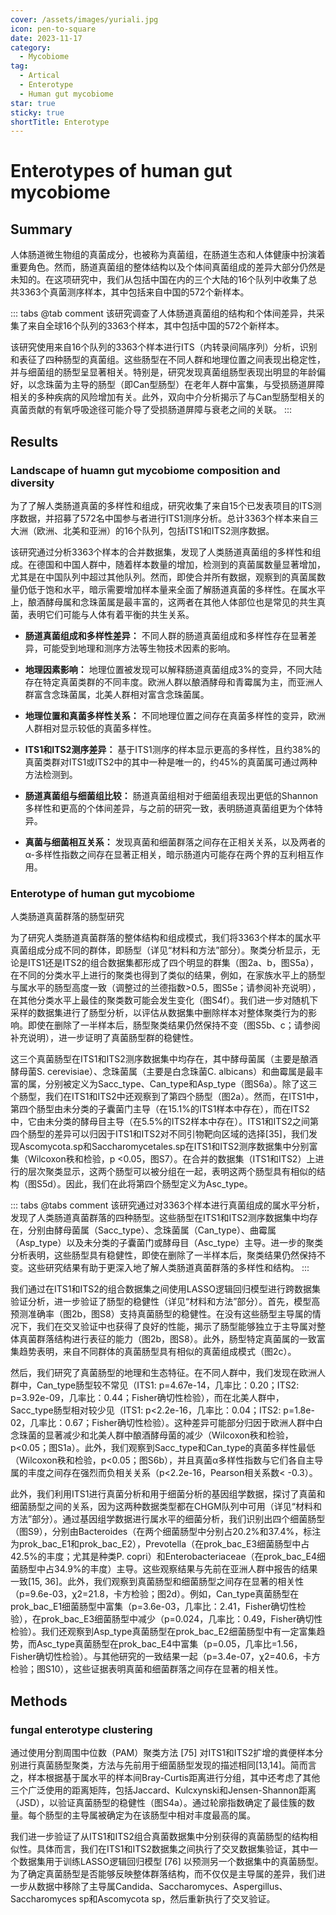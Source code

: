 ```yaml
---
cover: /assets/images/yuriali.jpg
icon: pen-to-square
date: 2023-11-17
category:
  - Mycobiome
tag:
  - Artical
  - Enterotype
  - Human gut mycobiome
star: true
sticky: true
shortTitle: Enterotype
---
```

# Enterotypes of human gut mycobiome

## Summary
人体肠道微生物组的真菌成分，也被称为真菌组，在肠道生态和人体健康中扮演着重要角色。然而，肠道真菌组的整体结构以及个体间真菌组成的差异大部分仍然是未知的。在这项研究中，我们从包括中国在内的三个大陆的16个队列中收集了总共3363个真菌测序样本，其中包括来自中国的572个新样本。

::: tabs
@tab comment
该研究调查了人体肠道真菌组的结构和个体间差异，共采集了来自全球16个队列的3363个样本，其中包括中国的572个新样本。

该研究使用来自16个队列的3363个样本进行ITS（内转录间隔序列）分析，识别和表征了四种肠型的真菌组。这些肠型在不同人群和地理位置之间表现出稳定性，并与细菌组的肠型呈显著相关。特别是，研究发现真菌组肠型表现出明显的年龄偏好，以念珠菌为主导的肠型（即Can型肠型）在老年人群中富集，与受损肠道屏障相关的多种疾病的风险增加有关。此外，双向中介分析揭示了与Can型肠型相关的真菌贡献的有氧呼吸途径可能介导了受损肠道屏障与衰老之间的关联。
:::

## Results
### Landscape of huamn gut mycobiome composition and diversity
为了了解人类肠道真菌的多样性和组成，研究收集了来自15个已发表项目的ITS测序数据，并招募了572名中国参与者进行ITS1测序分析。总计3363个样本来自三大洲（欧洲、北美和亚洲）的16个队列，包括ITS1和ITS2测序数据。

该研究通过分析3363个样本的合并数据集，发现了人类肠道真菌组的多样性和组成。在德国和中国人群中，随着样本数量的增加，检测到的真菌属数量显著增加，尤其是在中国队列中超过其他队列。然而，即使合并所有数据，观察到的真菌属数量仍低于饱和水平，暗示需要增加样本量来全面了解肠道真菌的多样性。在属水平上，酿酒酵母属和念珠菌属是最丰富的，这两者在其他人体部位也是常见的共生真菌，表明它们可能与人体有着平衡的共生关系。

* **肠道真菌组成和多样性差异：** 不同人群的肠道真菌组成和多样性存在显著差异，可能受到地理和测序方法等生物技术因素的影响。

* **地理因素影响：** 地理位置被发现可以解释肠道真菌组成3%的变异，不同大陆存在特定真菌类群的不同丰度。欧洲人群以酿酒酵母和青霉属为主，而亚洲人群富含念珠菌属，北美人群相对富含念珠菌属。

* **地理位置和真菌多样性关系：** 不同地理位置之间存在真菌多样性的变异，欧洲人群相对显示较低的真菌多样性。

* **ITS1和ITS2测序差异：** 基于ITS1测序的样本显示更高的多样性，且约38%的真菌类群对ITS1或ITS2中的其中一种是唯一的，约45%的真菌属可通过两种方法检测到。

* **肠道真菌组与细菌组比较：** 肠道真菌组相对于细菌组表现出更低的Shannon多样性和更高的个体间差异，与之前的研究一致，表明肠道真菌组更为个体特异。

* **真菌与细菌相互关系：** 发现真菌和细菌群落之间存在正相关关系，以及两者的α-多样性指数之间存在显著正相关，暗示肠道内可能存在两个界的互利相互作用。

### Enterotype of human gut mycobiome

人类肠道真菌群落的肠型研究

为了研究人类肠道真菌群落的整体结构和组成模式，我们将3363个样本的属水平真菌组成分成不同的群体，即肠型（详见“材料和方法”部分）。聚类分析显示，无论是ITS1还是ITS2的组合数据集都形成了四个明显的群集（图2a、b，图S5a），在不同的分类水平上进行的聚类也得到了类似的结果，例如，在家族水平上的肠型与属水平的肠型高度一致（调整过的兰德指数>0.5，图S5e；请参阅补充说明），在其他分类水平上最佳的聚类数可能会发生变化（图S4f）。我们进一步对随机下采样的数据集进行了肠型分析，以评估从数据集中删除样本对整体聚类行为的影响。即使在删除了一半样本后，肠型聚类结果仍然保持不变（图S5b、c；请参阅补充说明），进一步证明了真菌肠型群的稳健性。

这三个真菌肠型在ITS1和ITS2测序数据集中均存在，其中酵母菌属（主要是酿酒酵母菌S. cerevisiae）、念珠菌属（主要是白念珠菌C. albicans）和曲霉属是最丰富的属，分别被定义为Sacc_type、Can_type和Asp_type（图S6a）。除了这三个肠型，我们在ITS1和ITS2中还观察到了第四个肠型（图2a）。然而，在ITS1中，第四个肠型由未分类的子囊菌门主导（在15.1%的ITS1样本中存在），而在ITS2中，它由未分类的酵母目主导（在5.5%的ITS2样本中存在）。ITS1和ITS2之间第四个肠型的差异可以归因于ITS1和ITS2对不同引物靶向区域的选择[35]，我们发现Ascomycota.sp和Saccharomycetales.sp在ITS1和ITS2测序数据集中分别富集（Wilcoxon秩和检验，p <0.05，图S7）。在合并的数据集（ITS1和ITS2）上进行的层次聚类显示，这两个肠型可以被分组在一起，表明这两个肠型具有相似的结构（图S5d）。因此，我们在此将第四个肠型定义为Asc_type。

::: tabs
@tabs comment
该研究通过对3363个样本进行真菌组成的属水平分析，发现了人类肠道真菌群落的四种肠型。这些肠型在ITS1和ITS2测序数据集中均存在，分别由酵母菌属（Sacc_type）、念珠菌属（Can_type）、曲霉属（Asp_type）以及未分类的子囊菌门或酵母目（Asc_type）主导。进一步的聚类分析表明，这些肠型具有稳健性，即使在删除了一半样本后，聚类结果仍然保持不变。这些研究结果有助于更深入地了解人类肠道真菌群落的多样性和结构。
:::

我们通过在ITS1和ITS2的组合数据集之间使用LASSO逻辑回归模型进行跨数据集验证分析，进一步验证了肠型的稳健性（详见“材料和方法”部分）。首先，模型高预测准确率（图2b，图S8）支持真菌肠型的稳健性。在没有这些肠型主导属的情况下，我们在交叉验证中也获得了良好的性能，揭示了肠型能够独立于主导属对整体真菌群落结构进行表征的能力（图2b，图S8）。此外，肠型特定真菌属的一致富集趋势表明，来自不同群体的真菌肠型具有相似的真菌组成模式（图2c）。

然后，我们研究了真菌肠型的地理和生态特征。在不同人群中，我们发现在欧洲人群中，Can_type肠型较不常见（ITS1: p=4.67e-14，几率比：0.20；ITS2: p=3.92e-09，几率比：0.44；Fisher确切性检验），而在北美人群中，Sacc_type肠型相对较少见（ITS1: p<2.2e-16，几率比：0.04；ITS2: p=1.8e-02，几率比：0.67；Fisher确切性检验）。这种差异可能部分归因于欧洲人群中白念珠菌的显著减少和北美人群中酿酒酵母菌的减少（Wilcoxon秩和检验，p<0.05；图S1a）。此外，我们观察到Sacc_type和Can_type的真菌多样性最低（Wilcoxon秩和检验，p<0.05；图S6b），并且真菌α多样性指数与它们各自主导属的丰度之间存在强烈而负相关关系（p<2.2e-16，Pearson相关系数< -0.3）。

此外，我们利用ITS1进行真菌分析和用于细菌分析的基因组学数据，探讨了真菌和细菌肠型之间的关系，因为这两种数据类型都在CHGM队列中可用（详见“材料和方法”部分）。通过基因组学数据进行属水平的细菌分析，我们识别出四个细菌肠型（图S9），分别由Bacteroides（在两个细菌肠型中分别占20.2%和37.4%，标注为prok_bac_E1和prok_bac_E2），Prevotella（在prok_bac_E3细菌肠型中占42.5%的丰度；尤其是种类P. copri）和Enterobacteriaceae（在prok_bac_E4细菌肠型中占34.9%的丰度）主导。这些观察结果与先前在亚洲人群中报告的结果一致[15, 36]。此外，我们观察到真菌肠型和细菌肠型之间存在显著的相关性（p=9.6e-03，χ2=21.8，卡方检验；图2d）。例如，Can_type真菌肠型在prok_bac_E1细菌肠型中富集（p=3.6e-03，几率比：2.41，Fisher确切性检验），在prok_bac_E3细菌肠型中减少（p=0.024，几率比：0.49，Fisher确切性检验）。我们还观察到Asp_type真菌肠型在prok_bac_E2细菌肠型中有一定富集趋势，而Asc_type真菌肠型在prok_bac_E4中富集（p=0.05，几率比=1.56，Fisher确切性检验）。与其他研究的一致结果一起（p=3.4e-07，χ2=40.6，卡方检验；图S10），这些证据表明真菌和细菌群落之间存在显著的相关性。


## Methods
### fungal enterotype clustering
通过使用分割周围中位数（PAM）聚类方法 [75] 对ITS1和ITS2扩增的粪便样本分别进行真菌肠型聚类，方法与先前用于细菌肠型发现的描述相同[13,14]。简而言之，样本根据基于属水平的样本间Bray-Curtis距离进行分组，其中还考虑了其他三个广泛使用的距离矩阵，包括Jaccard、Kulcxynski和Jensen-Shannon距离（JSD），以验证真菌肠型的稳健性（图S4a）。通过轮廓指数确定了最佳簇的数量。每个肠型的主导属被确定为在该肠型中相对丰度最高的属。

我们进一步验证了从ITS1和ITS2组合真菌数据集中分别获得的真菌肠型的结构相似性。具体而言，我们在ITS1和ITS2数据集之间执行了交叉数据集验证，其中一个数据集用于训练LASSO逻辑回归模型 [76] 以预测另一个数据集中的真菌肠型。为了确定真菌肠型是否能够反映整体群落结构，而不仅仅是主导属的差异，我们进一步从数据中移除了主导属Candida、Saccharomyces、Aspergillus、Saccharomyces sp和Ascomycota sp，然后重新执行了交叉验证。